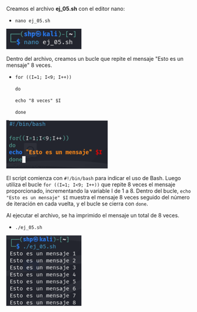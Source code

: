 Creamos el archivo **ej_05.sh** con el editor nano:
- `nano ej_05.sh`

 <img src="src/nano5.png" alt="nano" width="200" />
 
Dentro del archivo, creamos un bucle que repite el mensaje "Esto es un mensaje" 8 veces.

- `for ((I=1; I<9; I++))` <p>
`do` <p>
  `echo "8 veces" $I` <p>
`done`

 <img src="src/repeticiones.png" alt="repeticiones" width="270" />

El script comienza con `#!/bin/bash` para indicar el uso de Bash. Luego utiliza el bucle `for ((I=1; I<9; I++))` que repite 8 veces el mensaje proporcionado, incrementando la variable I de 1 a 8. Dentro del bucle, `echo "Esto es un mensaje" $I` muestra el mensaje 8 veces seguido del número de iteración en cada vuelta, y el bucle se cierra con `done`.

Al ejecutar el archivo, se ha imprimido el mensaje un total de 8 veces.
- `./ej_05.sh`

 <img src="src/ejecu5.png" alt="ejecucion" width="200" />

